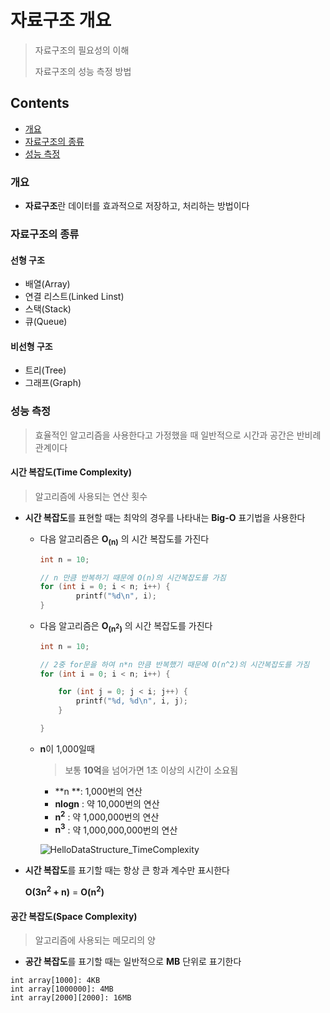 # 자료구조 개요

> 자료구조의 필요성의 이해
>
> 자료구조의 성능 측정 방법



## Contents

- [개요](#개요)
- [자료구조의 종류](#자료구조의-종류)
- [성능 측정](#성능-측정)



### 개요

- **자료구조**란 데이터를 효과적으로 저장하고, 처리하는 방법이다



### 자료구조의 종류

#### 선형 구조

- 배열(Array)
- 연결 리스트(Linked Linst)
- 스택(Stack)
- 큐(Queue)



#### 비선형 구조

- 트리(Tree)
- 그래프(Graph)



### 성능 측정

> 효율적인 알고리즘을 사용한다고 가정했을 때 일반적으로 시간과 공간은 반비례 관계이다

#### 시간 복잡도(Time Complexity)

> 알고리즘에 사용되는 연산 횟수

- **시간 복잡도**를 표현할 때는 최악의 경우를 나타내는 **Big-O** 표기법을 사용한다

  - 다음 알고리즘은 **O<sub>(n)</sub>** 의 시간 복잡도를 가진다

    ``` c
    int n = 10;
    
    // n 만큼 반복하기 때문에 O(n)의 시간복잡도를 가짐
    for (int i = 0; i < n; i++) {
    		printf("%d\n", i);
    }
    ```

  - 다음 알고리즘은 **O<sub>(n<sup>2</sup>)</sub>** 의 시간 복잡도를 가진다

    ``` c
    int n = 10;
    
    // 2중 for문을 하여 n*n 만큼 반복했기 때문에 O(n^2)의 시간복잡도를 가짐
    for (int i = 0; i < n; i++) {
    
        for (int j = 0; j < i; j++) {
            printf("%d, %d\n", i, j);
        }
    
    }
    ```

  - **n**이 1,000일때

    > 보통 **10억**을 넘어가면 1초 이상의 시간이 소요됨

    - **n **: 1,000번의 연산
    - **nlogn** : 약 10,000번의 연산
    - **n<sup>2</sup>** : 약 1,000,000번의 연산
    - **n<sup>3</sup>** : 약 1,000,000,000번의 연산

    ![HelloDataStructure_TimeComplexity](https://github.com/JoongChangYang/TIL_C/blob/main/Assets/HelloDataStructure_TimeComplexity.png)

- **시간 복잡도**를 표기할 때는 항상 큰 항과 계수만 표시한다

  **O(3n<sup>2</sup> + n)** = **O(n<sup>2</sup>)**

#### 공간 복잡도(Space Complexity)

> 알고리즘에 사용되는 메모리의 양

- **공간 복잡도**를 표기할 때는 일반적으로 **MB** 단위로 표기한다

``` 
int array[1000]: 4KB
int array[1000000]: 4MB
int array[2000][2000]: 16MB
```

